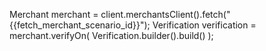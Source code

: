 Merchant merchant = client.merchantsClient().fetch("{{fetch_merchant_scenario_id}}");
Verification verification = merchant.verifyOn(
  Verification.builder().build()
);